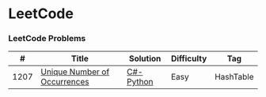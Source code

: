 LeetCode
========

### LeetCode Problems

| # | Title | Solution | Difficulty | Tag |
|---| ----- | -------- | ---------- | ---- |
|1207|[Unique Number of Occurrences](https://leetcode.com/problems/unique-number-of-occurrences/description/)|[C#-Python](https://github.com/FrancoFernando/leetcode/blob/main/HashTable/1207.Unique-Number-of-Occurrences)|Easy|HashTable|

